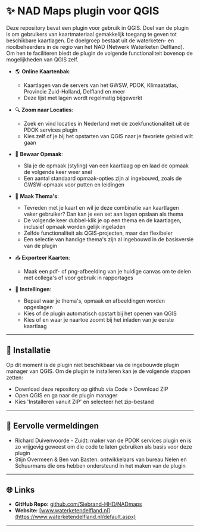 # ✨ NAD Maps plugin voor QGIS

Deze repository bevat een plugin voor gebruik in QGIS. Doel van de plugin is om gebruikers van kaartmateriaal gemakkelijk toegang te geven tot beschikbare kaartlagen. De doelgroep bestaat uit de waterketen- en rioolbeheerders in de regio van het NAD (Netwerk Waterketen Delfland). Om hen te faciliteren biedt de plugin de volgende functionaliteit bovenop de mogelijkheden van QGIS zelf. 

- 🌎 **Online Kaartenbak**:
  - Kaartlagen van de servers van het GWSW, PDOK, Klimaatatlas, Provincie Zuid-Holland, Delfland en meer
  - Deze lijst met lagen wordt regelmatig bijgewerkt

- 🔍 **Zoom naar Locaties**:  
  - Zoek en vind locaties in Nederland met de zoekfunctionaliteit uit de PDOK services plugin
  - Kies zelf of je bij het opstarten van QGIS naar je favoriete gebied wilt gaan

- 🎨 **Bewaar Opmaak**:
  - Sla je de opmaak (styling) van een kaartlaag op en laad de opmaak de volgende keer weer snel
  - Een aantal standaard opmaak-opties zijn al ingebouwd, zoals de GWSW-opmaak voor putten en leidingen

- 💾 **Maak Thema's**:
  - Tevreden met je kaart en wil je deze combinatie van kaartlagen vaker gebruiker? Dan kan je een set aan lagen opslaan als thema
  - De volgende keer dubbel-klik je op een thema en de kaartlagen, inclusief opmaak worden gelijk ingeladen
  - Zelfde functionaliteit als QGIS-projecten, maar dan flexibeler
  - Een selectie van handige thema's zijn al ingebouwd in de basisversie van de plugin

- 📥 **Exporteer Kaarten**:
  - Maak een pdf- of png-afbeelding van je huidige canvas om te delen met collega's of voor gebruik in rapportages

- 🔧 **Instellingen**:
  - Bepaal waar je thema's, opmaak en afbeeldingen worden opgeslagen
  - Kies of de plugin automatisch opstart bij het openen van QGIS
  - Kies of en waar je naartoe zoomt bij het inladen van je eerste kaartlaag

---

## 🤖 Installatie

Op dit moment is de plugin niet beschikbaar via de ingebouwde plugin manager van QGIS. Om de plugin te installeren kan je de volgende stappen zetten:
- Download deze repository op github via Code > Download ZIP
- Open QGIS en ga naar de plugin manager
- Kies 'Installeren vanuit ZIP' en selecteer het zip-bestand

--- 

## 👥 Eervolle vermeldingen

- Richard Duivenvoorde - Zuidt: maker van de PDOK services plugin en is zo vrijgevig geweest om die code te laten gebruiken als basis voor deze plugin
- Stijn Overmeen & Ben van Basten: ontwikkelaars van bureau Nelen en Schuurmans die ons hebben ondersteund in het maken van de plugin

---

## 🌐 Links

- **GitHub Repo:** [github.com/Siebrand-HHD/NADmaps](https://github.com/Siebrand-HHD/NADmaps)
- **Website:** [www.waterketendelfland.nl](https://www.waterketendelfland.nl/default.aspx)

---
